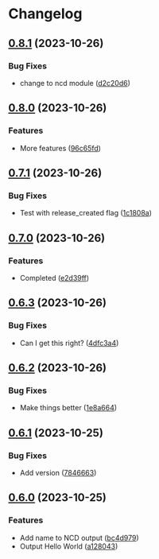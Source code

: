# Changelog

## [0.8.1](https://github.com/d3chapma/release-please-test/compare/ncd-v0.8.0...ncd-v0.8.1) (2023-10-26)


### Bug Fixes

* change to ncd module ([d2c20d6](https://github.com/d3chapma/release-please-test/commit/d2c20d6edb475eb5b651b4f6ea795aaf156e755e))

## [0.8.0](https://github.com/d3chapma/release-please-test/compare/ncd-v0.7.1...ncd-v0.8.0) (2023-10-26)


### Features

* More features ([96c65fd](https://github.com/d3chapma/release-please-test/commit/96c65fd22c1cdbf6a797848f87cca82194f47647))

## [0.7.1](https://github.com/d3chapma/release-please-test/compare/ncd-v0.7.0...ncd-v0.7.1) (2023-10-26)


### Bug Fixes

* Test with release_created flag ([1c1808a](https://github.com/d3chapma/release-please-test/commit/1c1808a2a3437a45edfa28a92ea54812188e95e0))

## [0.7.0](https://github.com/d3chapma/release-please-test/compare/ncd-v0.6.3...ncd-v0.7.0) (2023-10-26)


### Features

* Completed ([e2d39ff](https://github.com/d3chapma/release-please-test/commit/e2d39ff4e42be1d3cd85e938c528038cbb7a87d8))

## [0.6.3](https://github.com/d3chapma/release-please-test/compare/ncd-v0.6.2...ncd-v0.6.3) (2023-10-26)


### Bug Fixes

* Can I get this right? ([4dfc3a4](https://github.com/d3chapma/release-please-test/commit/4dfc3a4c729714dc2bacb36a10a7fc1745c7cf2a))

## [0.6.2](https://github.com/d3chapma/release-please-test/compare/ncd-v0.6.1...ncd-v0.6.2) (2023-10-26)


### Bug Fixes

* Make things better ([1e8a664](https://github.com/d3chapma/release-please-test/commit/1e8a664eb156411cededc548efd8edcdf696b5b9))

## [0.6.1](https://github.com/d3chapma/release-please-test/compare/ncd-v0.6.0...ncd-v0.6.1) (2023-10-25)


### Bug Fixes

* Add version ([7846663](https://github.com/d3chapma/release-please-test/commit/784666391924229c926451dc30daad054c751ddd))

## [0.6.0](https://github.com/d3chapma/release-please-test/compare/ncd-v0.5.5...ncd-v0.6.0) (2023-10-25)


### Features

* Add name to NCD output ([bc4d979](https://github.com/d3chapma/release-please-test/commit/bc4d979322b376d657d193977447d7fcf944afbd))
* Output Hello World ([a128043](https://github.com/d3chapma/release-please-test/commit/a128043476e93afe5c5f1221e5e344a391d984bb))
